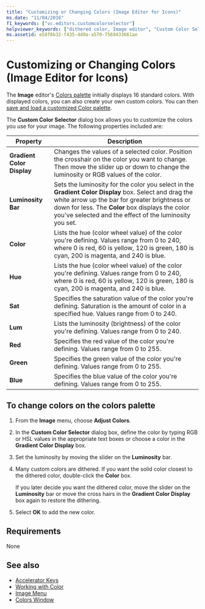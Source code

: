 ```yaml
---
title: "Customizing or Changing Colors (Image Editor for Icons)"
ms.date: "11/04/2016"
f1_keywords: ["vc.editors.customcolorselector"]
helpviewer_keywords: ["dithered color, Image editor", "Custom Color Selector dialog box [C++]", "Image editor [C++], Colors Palette", "colors [C++], image", "bitmaps [C++], colors", "images [C++], colors", "HSL values", "Colors Palette, Image editor", "RGB color values", "Adjust Colors command [C++]", "Image editor [C++], dithered color"]
ms.assetid: e58f6b32-f435-4d9a-a570-7569433661ae
---
```

# Customizing or Changing Colors (Image Editor for Icons)

The **Image** editor's [Colors palette](../windows/colors-window-image-editor-for-icons.md) initially displays 16 standard colors. With displayed colors, you can also create your own custom colors. You can then [save and load a customized Color palette](../windows/saving-and-loading-different-color-palettes-image-editor-for-icons.md).

The **Custom Color Selector** dialog box allows you to customize the colors you use for your image. The following properties included are:

|Property|Description|
|---|---|
|**Gradient Color Display**|Changes the values of a selected color. Position the crosshair on the color you want to change. Then move the slider up or down to change the luminosity or RGB values of the color.|
|**Luminosity Bar**|Sets the luminosity for the color you select in the **Gradient Color Display** box. Select and drag the white arrow up the bar for greater brightness or down for less. The **Color** box displays the color you've selected and the effect of the luminosity you set.|
|**Color**|Lists the hue (color wheel value) of the color you're defining. Values range from 0 to 240, where 0 is red, 60 is yellow, 120 is green, 180 is cyan, 200 is magenta, and 240 is blue.|
|**Hue**|Lists the hue (color wheel value) of the color you're defining. Values range from 0 to 240, where 0 is red, 60 is yellow, 120 is green, 180 is cyan, 200 is magenta, and 240 is blue.|
|**Sat**|Specifies the saturation value of the color you're defining. Saturation is the amount of color in a specified hue. Values range from 0 to 240.|
|**Lum**|Lists the luminosity (brightness) of the color you're defining. Values range from 0 to 240.|
|**Red**|Specifies the red value of the color you're defining. Values range from 0 to 255.|
|**Green**|Specifies the green value of the color you're defining. Values range from 0 to 255.|
|**Blue**|Specifies the blue value of the color you're defining. Values range from 0 to 255.|

## To change colors on the colors palette

1. From the **Image** menu, choose **Adjust Colors**.

1. In the **Custom Color Selector** dialog box, define the color by typing RGB or HSL values in the appropriate text boxes or choose a color in the **Gradient Color Display** box.

1. Set the luminosity by moving the slider on the **Luminosity** bar.

1. Many custom colors are dithered. If you want the solid color closest to the dithered color, double-click the **Color** box.

   If you later decide you want the dithered color, move the slider on the **Luminosity** bar or move the cross hairs in the **Gradient Color Display** box again to restore the dithering.

1. Select **OK** to add the new color.

## Requirements

None

## See also

- [Accelerator Keys](../windows/accelerator-keys-image-editor-for-icons.md)
- [Working with Color](../windows/working-with-color-image-editor-for-icons.md)
- [Image Menu](../windows/image-menu-image-editor-for-icons.md)
- [Colors Window](../windows/colors-window-image-editor-for-icons.md)
